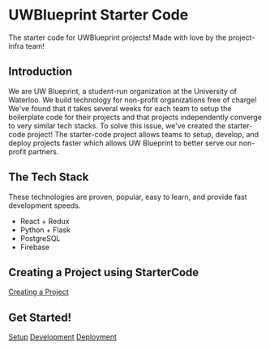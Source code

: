 # UWBlueprint Starter Code
The starter code for UWBlueprint projects! Made with love by the project-infra team!

## Introduction
We are UW Blueprint, a student-run organization at the University of Waterloo. We 
build technology for non-profit organizations free of charge! We've found that it 
takes several weeks for each team to setup the boilerplate code for their projects 
and that projects independently converge to very similar tech stacks. To solve 
this issue, we've created the starter-code project! The starter-code project allows 
teams to setup, develop, and deploy projects faster which allows UW Blueprint to 
better serve our non-profit partners.

## The Tech Stack
These technologies are proven, popular, easy to learn, and provide fast development speeds.
- React + Redux
- Python + Flask
- PostgreSQL
- Firebase

## Creating a Project using StarterCode
[Creating a Project](docs/CREATING_A_PROJECT.md)

## Get Started!
[Setup](docs/SETUP.md)
[Development](docs/DEVELOPMENT.md)
[Deployment](docs/DEPLOYMENT.md)
